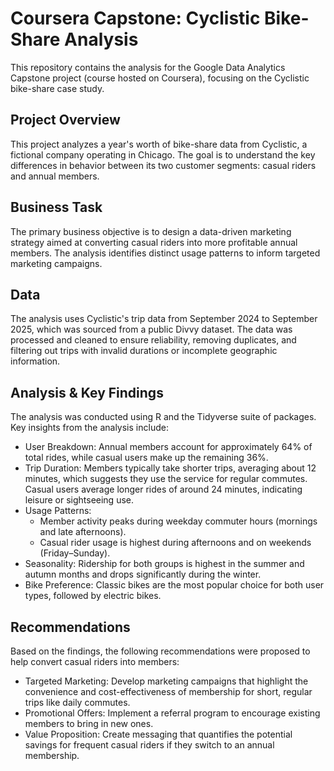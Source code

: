 # Coursera Capstone: Cyclistic Bike-Share Analysis

This repository contains the analysis for the Google Data Analytics Capstone project (course hosted on Coursera), focusing on the Cyclistic bike-share case study.

## Project Overview
This project analyzes a year's worth of bike-share data from Cyclistic, a fictional company operating in Chicago. The goal is to understand the key differences in behavior between its two customer segments: casual riders and annual members.

## Business Task
The primary business objective is to design a data-driven marketing strategy aimed at converting casual riders into more profitable annual members. The analysis identifies distinct usage patterns to inform targeted marketing campaigns.

## Data
The analysis uses Cyclistic's trip data from September 2024 to September 2025, which was sourced from a public Divvy dataset. The data was processed and cleaned to ensure reliability, removing duplicates, and filtering out trips with invalid durations or incomplete geographic information.

## Analysis & Key Findings
The analysis was conducted using R and the Tidyverse suite of packages. Key insights from the analysis include:
- User Breakdown: Annual members account for approximately 64% of total rides, while casual users make up the remaining 36%.
- Trip Duration: Members typically take shorter trips, averaging about 12 minutes, which suggests they use the service for regular commutes. Casual users average longer rides of around 24 minutes, indicating leisure or sightseeing use.
- Usage Patterns:
  - Member activity peaks during weekday commuter hours (mornings and late afternoons).
  - Casual rider usage is highest during afternoons and on weekends (Friday–Sunday).
- Seasonality: Ridership for both groups is highest in the summer and autumn months and drops significantly during the winter.
- Bike Preference: Classic bikes are the most popular choice for both user types, followed by electric bikes.

## Recommendations
Based on the findings, the following recommendations were proposed to help convert casual riders into members:
- Targeted Marketing: Develop marketing campaigns that highlight the convenience and cost-effectiveness of membership for short, regular trips like daily commutes.
- Promotional Offers: Implement a referral program to encourage existing members to bring in new ones.
- Value Proposition: Create messaging that quantifies the potential savings for frequent casual riders if they switch to an annual membership.
